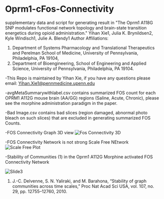 # Oprm1-cFos-Connectivity
supplementary data and script for generating result in "The Oprm1 A118G SNP modulates functional network topology and brain-state transition 
energetics during opioid administration."
Yihan Xie1, Julia K. Brynildsen2, Kyle Windisch1, Julie A. Blendy1
Author Affiliations: 
1. Department of Systems Pharmacology and Translational Therapeutics and 
Perelman School of Medicine, University of Pennsylvania, Philadelphia, PA 19104, 
2. Department of Bioengineering, School of Engineering and Applied Science, University of Pennsylvania, 
Philadelphia, PA 19104.

-This Repo is maintained by Yihan Xie, if you have any questions please email: Yihan.Xie1@pennmedicine.upenn.edu

-avgMetaSummarywithlabel.csv contains summarized FOS count for each OPRM1 A112G mouse brain (AA/GG) regions (Saline, Acute, Chronic), please see the morphine administration paradigm in the paper. 

-Bad Image.csv contains bad slices (region damaged, abnormal photo bleach on such slices) that are excluded in generating summarized FOS Counts.

-FOS Connectivity Graph 3D view
![Fos Connectivity 3D](https://github.com/GoogleXie/Oprm1-cFos-Connectivity/assets/57155132/e92128d8-894d-4b20-9bb8-f1b15b09e677)





-FOS Connectivity Network is not strong Scale Free NEtwork
![Scale Free Plot](https://github.com/GoogleXie/Oprm1-cFos-Connectivity/assets/57155132/0bba9d61-0d5c-4e98-96ec-6074fcb796da)





-Stability of Communities (1) in the Oprm1 A112G Morphine activated FOS Connectivity Network

![Slide3](https://github.com/GoogleXie/Oprm1-cFos-Connectivity/assets/57155132/621633ff-3558-47a8-8352-64bc149e1034)

1.  J.-C. Delvenne, S. N. Yaliraki, and M. Barahona, “Stability of graph communities across time scales,” Proc Nat Acad Sci USA, vol. 107, no. 29, pp. 12755–12760, 2010.
